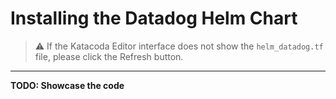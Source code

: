 # Installing the Datadog Helm Chart

> ⚠️ If the Katacoda Editor interface does not show the `helm_datadog.tf` file, please click the <i class="fa fa-sync"></i> Refresh button.

---

**TODO: Showcase the code**

